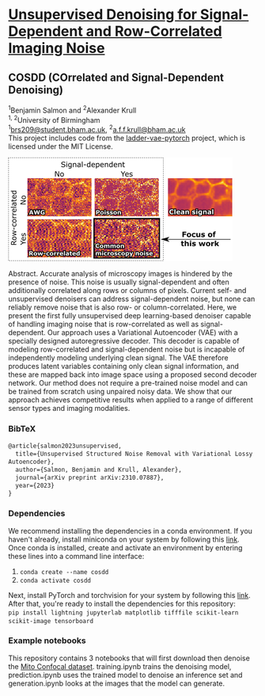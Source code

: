 # [Unsupervised Denoising for Signal-Dependent and Row-Correlated Imaging Noise](https://arxiv.org/abs/2310.07887)<br>
## COSDD (COrrelated and Signal-Dependent Denoising)
<sup>1</sup>Benjamin Salmon and <sup>2</sup>Alexander Krull<br>
<sup>1, 2</sup>University of Birmingham<br>
<sup>1</sup>brs209@student.bham.ac.uk, <sup>2</sup>a.f.f.krull@bham.ac.uk<br>
This project includes code from the [ladder-vae-pytorch](https://github.com/addtt/ladder-vae-pytorch) project, which is licensed under the MIT License.


<img src="./resources/matrix.png">


Abstract. Accurate analysis of microscopy images is hindered by the presence of noise. This noise is usually signal-dependent and often additionally correlated along rows or columns of pixels. Current self- and unsupervised denoisers can address signal-dependent noise, but none can reliably remove noise that is also row- or column-correlated. Here, we present the first fully unsupervised deep learning-based denoiser capable of handling imaging noise that is row-correlated as well as signal-dependent. Our approach uses a Variational Autoencoder (VAE) with a specially designed autoregressive decoder. This decoder is capable of modeling row-correlated and signal-dependent noise but is incapable of independently modeling underlying clean signal. The VAE therefore produces latent variables containing only clean signal information, and these are mapped back into image space using a proposed second decoder network. Our method does not require a pre-trained noise model and can be trained from scratch using unpaired noisy data. We show that our approach achieves competitive results when applied to a range of different sensor types and imaging modalities.

### BibTeX
```
@article{salmon2023unsupervised,
  title={Unsupervised Structured Noise Removal with Variational Lossy Autoencoder},
  author={Salmon, Benjamin and Krull, Alexander},
  journal={arXiv preprint arXiv:2310.07887},
  year={2023}
}
```

### Dependencies
We recommend installing the dependencies in a conda environment. If you haven't already, install miniconda on your system by following this [link](https://docs.conda.io/projects/miniconda/en/latest/miniconda-install.html).<br>
Once conda is installed, create and activate an environment by entering these lines into a command line interface:<br>
1. `conda create --name cosdd`
2. `conda activate cosdd`


Next, install PyTorch and torchvision for your system by following this [link](https://pytorch.org/get-started/locally/).<br> 
After that, you're ready to install the dependencies for this repository:<br>
`pip install lightning jupyterlab matplotlib tifffile scikit-learn scikit-image tensorboard`

### Example notebooks
This repository contains 3 notebooks that will first download then denoise the [Mito Confocal dataset](https://watermark.silverchair.com/giab032.pdf?token=AQECAHi208BE49Ooan9kkhW_Ercy7Dm3ZL_9Cf3qfKAc485ysgAAA28wggNrBgkqhkiG9w0BBwagggNcMIIDWAIBADCCA1EGCSqGSIb3DQEHATAeBglghkgBZQMEAS4wEQQMNp66usQcgEtvRVhBAgEQgIIDIqEOU2J8_UXzM2uMp9UsceQvs4q5qhOrKB_Iv41q6E0LG8I-qkkIe4e1yg_4-YO0XAUyyaROAoNrSzdbQhO6MGZPrpSqro5JqEaEuLkM0DV98M9AC6K3Jzxb1punBipIK965CPicNNkjAfM01743w03xfIyeTDPK77r2-EKdQ23hV8_Z2otX8_nMAJ4vXH3BnPmjNLKFSW8a9ifaUUIfbLwOPneqCmWwngEYzL_vrEw8BCPLc0nqwSx95RFYytRNppHvx222vWBoDj_ohQc2-bWfqfpvvZQlxH4jsrkg4jJM0CMRM8rHN9PXCep4Vc6yfI5J7gcioB3G8Ag8xjHTzohp0r95CEt_oVL_1IPCZPZ_pFtJNseSVUo832N9svk7lR_lH6Yo_J7d5-NCc9q9fLZiTDHVlDBumF7yKhiEPUeORMsAckdUcYROr-aoOiBoO0Ph-MmZYoSsNCNkuxf7P1ewLgTROpliz5nsK3YFArgGWRoJTG06uT1m8jaxg3xpvUGX8sWSTqBxub3ma6W0uJtuVZEDYCzuXWbnM_xkY-OKW3L1-FVw9RKtkOD5E6grZzgv1-GEIqDc6nyVKlcjKM_3jkcaKBl7LGI6dYzF8VYhWyJrXxMS2p23QaCZZNmOjScPX_YPBopHD_jHZXVqiuJ0TUl8j_E4jwGgUBaDszFuMfOtPmOMMysaVkCRCNjm8rGeb_J9_sV0v-LsuCvRjqcDfhho1C1iRgg3UdkQUjPNIzg4iuk6PHks96enASCNQnf2FkIRNEGoQnVYcTYTNxowsPUyuJFFkXqrerMHJrx675R0BHuSJ8fArSDH-F_KxM5KB0wU5gWfaItBvzZQSlGfMTjssWkHHOQFVL1BX_sPk7wHcMx6WyOlMS6ahfwgD97lTXYRVz7oEOkXIjkhpE_4STQj7X6ATSfaZzILkPjigduZu4zXhw6fTUiLenKQ_AIvVt_PCy_is20teIyalvxK10U_wI4lAHowBCPBPR6QKhSR89amtHVVT4sr9XpyQQjoBin6FB1WmFvoqelDi9SkHK_9gSMikEjDg5xcZMv7Yi0). training.ipynb trains the denoising model, prediction.ipynb uses the trained model to denoise an inference set and generation.ipynb looks at the images that the model can generate.
